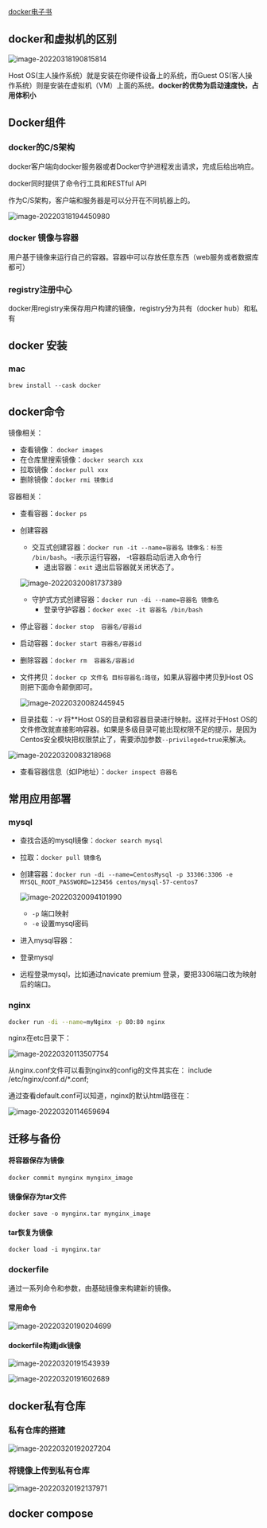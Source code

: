 

[docker电子书](https://yeasy.gitbook.io/docker_practice/)

## docker和虚拟机的区别

![image-20220318190815814](https://notes-imgs.oss-cn-shanghai.aliyuncs.com/note-imgs/image-20220318190815814.png)

Host OS(主人操作系统）就是安装在你硬件设备上的系统，而Guest OS(客人操作系统）则是安装在虚拟机（VM）上面的系统。**docker的优势为启动速度快，占用体积小**



## Docker组件

### docker的C/S架构

docker客户端向docker服务器或者Docker守护进程发出请求，完成后给出响应。

docker同时提供了命令行工具和RESTful API

作为C/S架构，客户端和服务器是可以分开在不同机器上的。

![image-20220318194450980](https://notes-imgs.oss-cn-shanghai.aliyuncs.com/note-imgs/image-20220318194450980.png)





### docker 镜像与容器

用户基于镜像来运行自己的容器。容器中可以存放任意东西（web服务或者数据库都可）

### registry注册中心

docker用registry来保存用户构建的镜像，registry分为共有（docker hub）和私有





## docker 安装

### mac

```shell
brew install --cask docker
```





## docker命令

镜像相关：

* 查看镜像： `docker images`
* 在仓库里搜索镜像：`docker search xxx`
* 拉取镜像：`docker pull xxx`
* 删除镜像：`docker rmi 镜像id`



容器相关：

* 查看容器：`docker ps`

* 创建容器

  * 交互式创建容器：`docker run -it --name=容器名 镜像名：标签 /bin/bash`。-i表示运行容器， -t容器启动后进入命令行
    * 退出容器：`exit` 退出后容器就关闭状态了。

  ![image-20220320081737389](https://notes-imgs.oss-cn-shanghai.aliyuncs.com/note-imgs/image-20220320081737389.png)

  * 守护式方式创建容器：`docker run -di --name=容器名 镜像名 `
    * 登录守护容器：`docker exec -it 容器名 /bin/bash`

  

* 停止容器：`docker stop  容器名/容器id`

* 启动容器：`docker start 容器名/容器id `

* 删除容器：`docker rm  容器名/容器id`

  

  

* 文件拷贝：`docker cp 文件名 目标容器名:路径`，如果从容器中拷贝到Host OS 则把下面命令颠倒即可。

  ![image-20220320082445945](https://notes-imgs.oss-cn-shanghai.aliyuncs.com/note-imgs/image-20220320082445945.png)



* 目录挂载：*-v*    将**Host OS的目录和容器目录进行映射。这样对于Host OS的文件修改就直接影响容器。如果是多级目录可能出现权限不足的提示，是因为Centos安全模块把权限禁止了，需要添加参数`--privileged=true`来解决。

![image-20220320083218968](https://notes-imgs.oss-cn-shanghai.aliyuncs.com/note-imgs/image-20220320083218968.png)





* 查看容器信息（如IP地址）：`docker inspect 容器名`





## 常用应用部署

### mysql

* 查找合适的mysql镜像：`docker search mysql`

* 拉取：`docker pull 镜像名`

* 创建容器：`docker run -di --name=CentosMysql -p 33306:3306 -e MYSQL_ROOT_PASSWORD=123456 centos/mysql-57-centos7`

  ![image-20220320094101990](https://notes-imgs.oss-cn-shanghai.aliyuncs.com/note-imgs/image-20220320094101990.png)

  * `-p` 端口映射
  * `-e` 设置mysql密码

* 进入mysql容器：

* 登录mysql

* 远程登录mysql，比如通过navicate premium 登录，要把3306端口改为映射后的端口。



###  nginx

```sh
docker run -di --name=myNginx -p 80:80 nginx
```

nginx在etc目录下：

![image-20220320113507754](https://notes-imgs.oss-cn-shanghai.aliyuncs.com/note-imgs/image-20220320113507754.png)

从nginx.conf文件可以看到nginx的config的文件其实在： include /etc/nginx/conf.d/*.conf;

通过查看default.conf可以知道，nginx的默认html路径在：

![image-20220320114659694](https://notes-imgs.oss-cn-shanghai.aliyuncs.com/note-imgs/image-20220320114659694.png)

## 迁移与备份

#### 将容器保存为镜像

```shell
docker commit mynginx mynginx_image
```

#### 镜像保存为tar文件

```shell
docker save -o mynginx.tar mynginx_image
```

#### tar恢复为镜像

```shell
docker load -i mynginx.tar
```





### dockerfile

通过一系列命令和参数，由基础镜像来构建新的镜像。

#### 常用命令

![image-20220320190204699](https://notes-imgs.oss-cn-shanghai.aliyuncs.com/note-imgs/image-20220320190204699.png)



#### dockerfile构建jdk镜像

![image-20220320191543939](https://notes-imgs.oss-cn-shanghai.aliyuncs.com/note-imgs/image-20220320191543939.png)

![image-20220320191602689](https://notes-imgs.oss-cn-shanghai.aliyuncs.com/note-imgs/image-20220320191602689.png)





## docker私有仓库



### 私有仓库的搭建

![image-20220320192027204](https://notes-imgs.oss-cn-shanghai.aliyuncs.com/note-imgs/image-20220320192027204.png)



### 将镜像上传到私有仓库

![image-20220320192137971](https://notes-imgs.oss-cn-shanghai.aliyuncs.com/note-imgs/image-20220320192137971.png)







## docker compose


